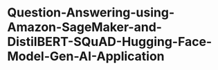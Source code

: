 # Question-Answering-using-Amazon-SageMaker-and-DistilBERT-SQuAD-Hugging-Face-Model-Gen-AI-Application